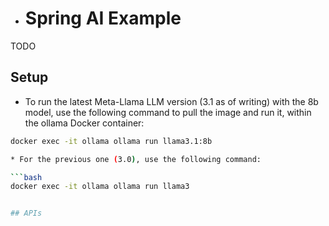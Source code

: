 * # Spring AI Example
TODO

## Setup

* To run the latest Meta-Llama LLM version (3.1 as of writing) with the 8b model, use the following command
  to pull the image and run it, within the ollama Docker container:

```bash
docker exec -it ollama ollama run llama3.1:8b

* For the previous one (3.0), use the following command:

```bash
docker exec -it ollama ollama run llama3


## APIs